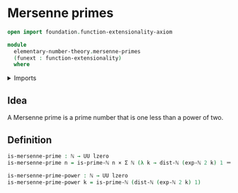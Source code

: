 # Mersenne primes

```agda
open import foundation.function-extensionality-axiom

module
  elementary-number-theory.mersenne-primes
  (funext : function-extensionality)
  where
```

<details><summary>Imports</summary>

```agda
open import elementary-number-theory.distance-natural-numbers funext
open import elementary-number-theory.exponentiation-natural-numbers funext
open import elementary-number-theory.natural-numbers
open import elementary-number-theory.prime-numbers funext

open import foundation.cartesian-product-types funext
open import foundation.dependent-pair-types
open import foundation.identity-types funext
open import foundation.universe-levels
```

</details>

## Idea

A Mersenne prime is a prime number that is one less than a power of two.

## Definition

```agda
is-mersenne-prime : ℕ → UU lzero
is-mersenne-prime n = is-prime-ℕ n × Σ ℕ (λ k → dist-ℕ (exp-ℕ 2 k) 1 ＝ n)

is-mersenne-prime-power : ℕ → UU lzero
is-mersenne-prime-power k = is-prime-ℕ (dist-ℕ (exp-ℕ 2 k) 1)
```
